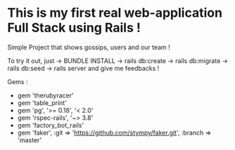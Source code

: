 # This is my first real web-application Full Stack using Rails !

Simple Project that shows gossips, users and our team !

To try it out, just 
-> BUNDLE INSTALL
-> rails db:create
-> rails db:migrate
-> rails db:seed
-> rails server
and give me feedbacks !

Gems :
- gem 'therubyracer'
- gem 'table_print'
- gem 'pg', '>= 0.18', '< 2.0'
- gem 'rspec-rails', '~> 3.8'
- gem 'factory_bot_rails'
- gem 'faker', :git => 'https://github.com/stympy/faker.git', :branch => 'master'
